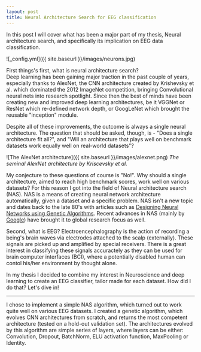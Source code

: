 ```yaml
---
layout: post
title: Neural Architecture Search for EEG classification
---
```


In this post I will cover what has been a major part of my thesis, Neural architecture search, and specifically its implication on EEG data classification.

![_config.yml]({{ site.baseurl }}/images/neurons.jpg)

First things's first, what is neural architecture search?  
Deep learning has been gaining major traction in the past couple of years, especially thanks to AlexNet, the CNN architecture created by Krishevsky et al. which dominated the 2012 ImageNet competition, bringing Convolutional neural nets into research spotlight. Since then the best of minds have been creating new and improved deep learning architectures, be it VGGNet or ResNet which re-defined network depth, or GoogLeNet which brought the reusable "inception" module.  
  
Despite all of these improvements, the outcome is always a single neural architecture. The question that should be asked, though, is - "Does a single architecture fit all?", and "Will an architecture that plays well on benchmark datasets work equally well on real-world datasets"?  
 
 ![The AlexNet architecture]({{ site.baseurl }}/images/alexnet.png)
*The seminal AlexNet architecture by Kriscevsky et al.* 

My conjecture to these questions of course is "No!". Why should a single architecture, aimed to reach high benchmark scores, work well on various datasets? For this reason I got into the field of Neural architecture search (NAS). NAS is a means of creating neural network architecture automatically, given a dataset and a specific problem. NAS isn't a new topic and dates back to the late 80's with articles such as [Designing Neural Networks using Genetic Algorithms](https://dl.acm.org/doi/10.5555/93126.94034).
Recent advances in NAS (mainly by [Google](https://arxiv.org/abs/1802.01548)) have brought it to global research focus as well.  
 
Second, what is EEG? Electroencephalography is the action of recording a being's brain waves via electrodes attached to the scalp (externally). These signals are picked up and amplified by special receivers. There is a great interest in classifying these signals accuractely as they can be used for brain computer interfaces (BCI), where a potentially disabled human can contol his/her environment by thought alone.
 
In my thesis I decided to combine my interest in Neuroscience and deep learning to create an EEG classifier, tailor made for each dataset. How did I do that? Let's dive in!  
 
----

I chose to implement a simple NAS algorithm, which turned out to work quite well on various EEG datasets. I created a genetic algorithm, which evolves CNN architectures from scratch, and returns the most competent architecture (tested on a hold-out validation set). The architectures evolved by this algorithm are simple series of layers, where layers can be either: Convolution, Dropout, BatchNorm, ELU activation function, MaxPooling or Identity.
